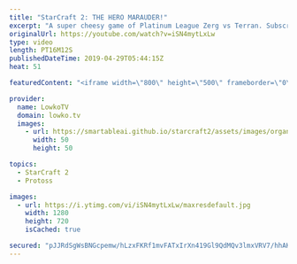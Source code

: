 ```yaml
---
title: "StarCraft 2: THE HERO MARAUDER!"
excerpt: "A super cheesy game of Platinum League Zerg vs Terran. Subscribe for more videos: http://lowko.tv/youtube More StarCraft 2 viewer games: https://youtu.be/rQMflTegTQ4  If you have an awesome replay of StarCraft 2 that you think is worth casting, you can send it to replays@lowko.tv.  Check out Lowko merchandise:"
originalUrl: https://youtube.com/watch?v=iSN4mytLxLw
type: video
length: PT16M12S
publishedDateTime: 2019-04-29T05:44:15Z
heat: 51

featuredContent: "<iframe width=\"800\" height=\"500\" frameborder=\"0\" src=\"https://www.youtube.com/embed/iSN4mytLxLw\" allow=\"accelerometer; autoplay; encrypted-media; gyroscope; picture-in-picture\" allowfullscreen></iframe>"

provider:
  name: LowkoTV
  domain: lowko.tv
  images:
    - url: https://smartableai.github.io/starcraft2/assets/images/organizations/lowko.tv-50x50.jpg
      width: 50
      height: 50

topics:
  - StarCraft 2
  - Protoss

images:
  - url: https://i.ytimg.com/vi/iSN4mytLxLw/maxresdefault.jpg
    width: 1280
    height: 720
    isCached: true

secured: "pJJRdSgWsBNGcpemw/hLzxFKRf1mvFATxIrXn419Gl9QdMQv3lmxVRV7/hhAKL0gTpSzabPoODcf/3xEXWIxMfoNR237qcLV0nLlQrkhnvMgxeBmVo2RPupBcQ/0T/fCFy0bXeymTLOA6fTbX1RghJku9iQMQpNM3qKHWxp0J3YHG52j1W43820FB2H98yWZJZhColf0OGl8E1WC6k/VNGmj3x/pcLjtPJAlwMy2D2tVb9ZGp/hMk5h0pTuwdsZmgPqNKRR86+WwiVX+O4KylptUKz8pidnJ7/th5tsIln7mYP9/rJ/+IjPhcnwfu0gaOkzdYeeKo+pFi70MAVWQv3oMY7z7Dzp48whWghS8odxVeh0mLgBwVTbb3SR32UEkWUvTvGoM4On/ViSZN7eNJfOWnCiv8DR8Z+hQmUqxV/o=;5ZWq7RZ7TjnGY+6vC8wfEQ=="
---
```


